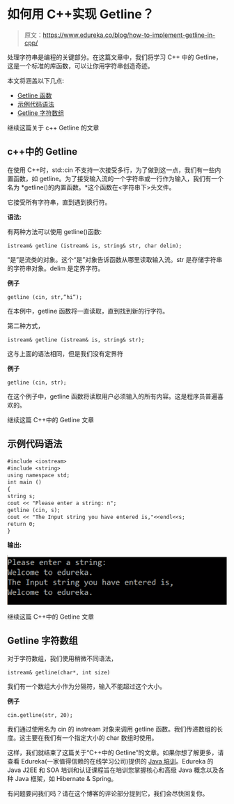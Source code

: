 # 如何用 C++实现 Getline？

> 原文：<https://www.edureka.co/blog/how-to-implement-getline-in-cpp/>

处理字符串是编程的关键部分。在这篇文章中，我们将学习 C++ 中的 Getline，这是一个标准的库函数，可以让你用字符串创造奇迹。

本文将涵盖以下几点:

*   [Getline 函数](#Getlinefunction)
*   [示例代码语法](#SampleCodeSyntax)
*   [Getline 字符数组](#Getlinecharacterarray)

继续这篇关于 c++ Getline 的文章

## **c++中的 Getline**

在使用 C++时，std::cin 不支持一次接受多行，为了做到这一点，我们有一些内置函数，如 getline。为了接受输入流的一个字符串或一行作为输入，我们有一个名为 *getline()的内置函数。*这个函数在<字符串下>头文件。

它接受所有字符串，直到遇到换行符。

**语法:**

有两种方法可以使用 getline()函数:

```
istream& getline (istream& is, string& str, char delim);
```

“是”是流类的对象。这个“是”对象告诉函数从哪里读取输入流。str 是存储字符串的字符串对象。delim 是定界字符。

**例子**

```
getline (cin, str,”hi”);
```

在本例中，getline 函数将一直读取，直到找到新的行字符。

第二种方式，

```
istream& getline (istream& is, string& str);
```

这与上面的语法相同，但是我们没有定界符

**例子**

```
getline (cin, str);
```

在这个例子中，getline 函数将读取用户必须输入的所有内容。这是程序员普遍喜欢的。

继续这篇 C++中的 Getline 文章

## **示例代码语法**

```
#include <iostream>
#include <string>
using namespace std;
int main ()
{
string s;
cout << "Please enter a string: n";
getline (cin, s);
cout << "The Input string you have entered is,"<<endl<<s;
return 0;
}

```

**输出:**

![Output-Getline in C++-Edureka](img/ada3a265309c31931d14549240a21a82.png)

继续这篇 C++中的 Getline 文章

## **Getline 字符数组**

对于字符数组，我们使用稍微不同语法，

```
istream& getline(char*, int size)
```

我们有一个数组大小作为分隔符，输入不能超过这个大小。

**例子**

```
cin.getline(str, 20);
```

我们通过使用名为 cin 的 instream 对象来调用 getline 函数。我们传递数组的长度。这主要在我们有一个指定大小的 char 数组时使用。

这样，我们就结束了这篇关于“C++中的 Getline”的文章。如果你想了解更多，请查看 Edureka(一家值得信赖的在线学习公司)提供的 [Java 培训](https://www.edureka.co/java-j2ee-soa-training)。Edureka 的 Java J2EE 和 SOA 培训和认证课程旨在培训您掌握核心和高级 Java 概念以及各种 Java 框架，如 Hibernate & Spring。

有问题要问我们吗？请在这个博客的评论部分提到它，我们会尽快回复你。